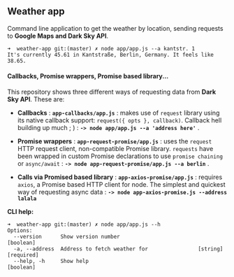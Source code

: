 ## Weather app

Command line application to get the weather by location, sending requests to **Google Maps and Dark Sky API**.

```
➜  weather-app git:(master) ✗ node app/app.js --a kantstr. 1
It's currently 45.61 in Kantstraße, Berlin, Germany. It feels like 38.65.
```

#### Callbacks, Promise wrappers, Promise based library...

This repository shows three different ways of requesting data from **Dark Sky API**. These are:


* **Callbacks** : **`app-callbacks/app.js`** : makes use of `request` library using its native callback support: `request({ opts }, callback)`. Callback hell building up much ; ) : **`-> node app/app.js --a 'address here'`** .

* **Promise wrappers** : **`app-request-promise/app.js`** : uses the `request` HTTP request client, non-compatible Promise library. `requests` have been wrapped in custom Promise declarations to use `promise chaining` or `async/await` : **`-> node app-request-promise/app.js --a berlin`** .
 
* **Calls via Promised based library** : **`app-axios-promise/app.js`** : requires `axios`, a Promise based HTTP client for node. The simplest and quickest way of requesting async data : **`-> node app-axios-promise.js --address lalala`**

**CLI help:**

```
➜  weather-app git:(master) ✗ node app/app.js --h
Options:
  --version      Show version number                                   [boolean]
  -a, --address  Address to fetch weather for                [string] [required]
  --help, -h     Show help                                             [boolean]
```